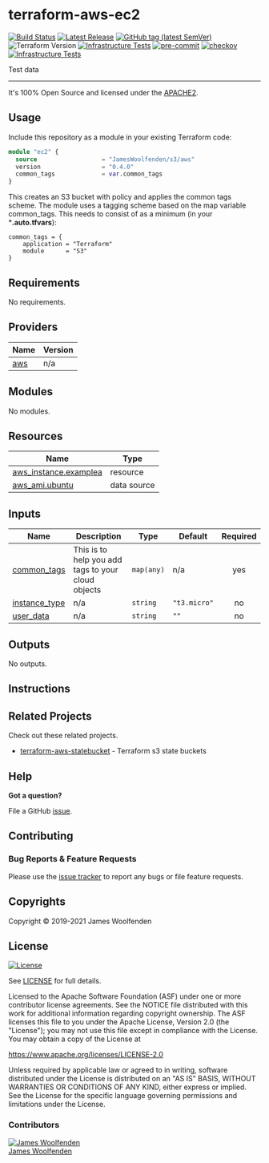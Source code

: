 # terraform-aws-ec2

[![Build Status](https://github.com/JamesWoolfenden/terraform-aws-ec2/workflows/Verify%20and%20Bump/badge.svg?branch=main)](https://github.com/JamesWoolfenden/terraform-aws-ec2)
[![Latest Release](https://img.shields.io/github/release/JamesWoolfenden/terraform-aws-ec2.svg)](https://github.com/JamesWoolfenden/terraform-aws-ec2/releases/latest)
[![GitHub tag (latest SemVer)](https://img.shields.io/github/tag/JamesWoolfenden/terraform-aws-ec2.svg?label=latest)](https://github.com/JamesWoolfenden/terraform-aws-ec2/releases/latest)
![Terraform Version](https://img.shields.io/badge/tf-%3E%3D0.14.0-blue.svg)
[![Infrastructure Tests](https://www.bridgecrew.cloud/badges/github/JamesWoolfenden/terraform-aws-ec2/cis_aws)](https://www.bridgecrew.cloud/link/badge?vcs=github&fullRepo=JamesWoolfenden%2Fterraform-aws-ec2&benchmark=CIS+AWS+V1.2)
[![pre-commit](https://img.shields.io/badge/pre--commit-enabled-brightgreen?logo=pre-commit&logoColor=white)](https://github.com/pre-commit/pre-commit)
[![checkov](https://img.shields.io/badge/checkov-verified-brightgreen)](https://www.checkov.io/)
[![Infrastructure Tests](https://www.bridgecrew.cloud/badges/github/jameswoolfenden/terraform-aws-ec2/general)](https://www.bridgecrew.cloud/link/badge?vcs=github&fullRepo=JamesWoolfenden%2Fterraform-aws-ec2&benchmark=INFRASTRUCTURE+SECURITY)

Test data

---

It's 100% Open Source and licensed under the [APACHE2](LICENSE).

## Usage

Include this repository as a module in your existing Terraform code:

```terraform
module "ec2" {
  source                  = "JamesWoolfenden/s3/aws"
  version                 = "0.4.0"
  common_tags             = var.common_tags
}
```

This creates an S3 bucket with policy and applies the common tags scheme.
The module uses a tagging scheme based on the map variable common_tags.
This needs to consist of as a minimum (in your ***.auto.tfvars**):

```HCL
common_tags = {
    application = "Terraform"
    module      = "S3"
}
```

<!-- BEGINNING OF PRE-COMMIT-TERRAFORM DOCS HOOK -->
## Requirements

No requirements.

## Providers

| Name | Version |
|------|---------|
| <a name="provider_aws"></a> [aws](#provider\_aws) | n/a |

## Modules

No modules.

## Resources

| Name | Type |
|------|------|
| [aws_instance.examplea](https://registry.terraform.io/providers/hashicorp/aws/latest/docs/resources/instance) | resource |
| [aws_ami.ubuntu](https://registry.terraform.io/providers/hashicorp/aws/latest/docs/data-sources/ami) | data source |

## Inputs

| Name | Description | Type | Default | Required |
|------|-------------|------|---------|:--------:|
| <a name="input_common_tags"></a> [common\_tags](#input\_common\_tags) | This is to help you add tags to your cloud objects | `map(any)` | n/a | yes |
| <a name="input_instance_type"></a> [instance\_type](#input\_instance\_type) | n/a | `string` | `"t3.micro"` | no |
| <a name="input_user_data"></a> [user\_data](#input\_user\_data) | n/a | `string` | `""` | no |

## Outputs

No outputs.
<!-- END OF PRE-COMMIT-TERRAFORM DOCS HOOK -->

## Instructions

## Related Projects

Check out these related projects.

- [terraform-aws-statebucket](https://github.com/jameswoolfenden/terraform-aws-statebucket) - Terraform s3 state buckets

## Help

**Got a question?**

File a GitHub [issue](https://github.com/JamesWoolfenden/terraform-aws-3/issues).

## Contributing

### Bug Reports & Feature Requests

Please use the [issue tracker](https://github.com/JamesWoolfenden/terraform-aws-3/issues) to report any bugs or file feature requests.

## Copyrights

Copyright © 2019-2021 James Woolfenden

## License

[![License](https://img.shields.io/badge/License-Apache%202.0-blue.svg)](https://opensource.org/licenses/Apache-2.0)

See [LICENSE](LICENSE) for full details.

Licensed to the Apache Software Foundation (ASF) under one
or more contributor license agreements. See the NOTICE file
distributed with this work for additional information
regarding copyright ownership. The ASF licenses this file
to you under the Apache License, Version 2.0 (the
"License"); you may not use this file except in compliance
with the License. You may obtain a copy of the License at

<https://www.apache.org/licenses/LICENSE-2.0>

Unless required by applicable law or agreed to in writing,
software distributed under the License is distributed on an
"AS IS" BASIS, WITHOUT WARRANTIES OR CONDITIONS OF ANY
KIND, either express or implied. See the License for the
specific language governing permissions and limitations
under the License.

### Contributors

[![James Woolfenden][jameswoolfenden_avatar]][jameswoolfenden_homepage]<br/>[James Woolfenden][jameswoolfenden_homepage]

[jameswoolfenden_homepage]: https://github.com/jameswoolfenden
[jameswoolfenden_avatar]: https://github.com/jameswoolfenden.png?size=150
[github]: https://github.com/jameswoolfenden
[linkedin]: https://www.linkedin.com/in/jameswoolfenden/
[twitter]: https://twitter.com/JimWoolfenden
[share_twitter]: https://twitter.com/intent/tweet/?text=terraform-aws-ec2&url=https://github.com/JamesWoolfenden/terraform-aws-3
[share_linkedin]: https://www.linkedin.com/shareArticle?mini=true&title=terraform-aws-ec2&url=https://github.com/JamesWoolfenden/terraform-aws-3
[share_reddit]: https://reddit.com/submit/?url=https://github.com/JamesWoolfenden/terraform-aws-3
[share_facebook]: https://facebook.com/sharer/sharer.php?u=https://github.com/JamesWoolfenden/terraform-aws-3
[share_email]: mailto:?subject=terraform-aws-ec2&body=https://github.com/JamesWoolfenden/terraform-aws-3
